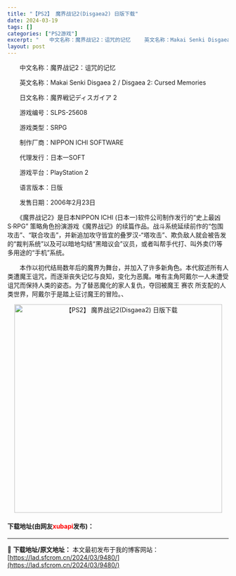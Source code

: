 ```yaml
---
title: "【PS2】 魔界战记2(Disgaea2) 日版下载"
date: 2024-03-19
tags: []
categories: ["PS2游戏"]
excerpt: "　　中文名称：魔界战记2：诅咒的记忆 　　英文名称：Makai Senki Disgaea 2 / Disgaea 2: Cursed Memories 　　日文名称：魔界戦记ディスガイア 2 　　游戏编号：SLPS-25608 　　游戏类型：SRPG 　　制作厂商：NIPPON ICHI SOFT&hellip;"
layout: post
---
```


 <p>　　中文名称：魔界战记2：诅咒的记忆</p> <p>　　英文名称：Makai Senki Disgaea 2 / Disgaea 2: Cursed Memories</p> <p>　　日文名称：魔界戦记ディスガイア 2</p> <p>　　游戏编号：SLPS-25608</p> <p>　　游戏类型：SRPG</p> <p>　　制作厂商：NIPPON ICHI SOFTWARE</p> <p>　　代理发行：日本一SOFT</p> <p>　　游戏平台：PlayStation 2</p> <p>　　语言版本：日版</p> <p>　　发售日期：2006年2月23日</p> <p>　　《魔界战记2》是日本NIPPON ICHI (日本一)软件公司制作发行的&ldquo;史上最凶S&middot;RPG&rdquo; 策略角色扮演游戏《魔界战记》的续篇作品。战斗系统延续前作的&ldquo;包围攻击&rdquo;、&ldquo;联合攻击&rdquo;，并新追加攻守皆宜的叠罗汉-&ldquo;塔攻击&rdquo;、欺负敌人就会被告发的&ldquo;裁判系统&rdquo;以及可以暗地勾结&ldquo;黑暗议会&rdquo;议员，或者叫帮手代打、叫外卖(?)等多用途的&ldquo;手机&rdquo;系统。</p> <p>　　本作以初代结局数年后的魔界为舞台，并加入了许多新角色。本代叙述所有人类遭魔王诅咒，而逐渐丧失记忆与良知，变化为恶魔。唯有主角阿戴尔一人未遭受诅咒而保持人类的姿态。为了替恶魔化的家人复仇，夺回被魔王 赛农 所支配的人类世界，阿戴尔于是踏上征讨魔王的冒险。、</p> <p align="center"><img align="" border="0" src="https://lad.sfcrom.cn/wp-content/uploads/2024/03/20240319_65f9986ae86e3.jpg" width="473" alt="【PS2】 魔界战记2(Disgaea2) 日版下载" /></p> <p><h4>下载地址(由网友<font color="red">xubapi</font>发布)：</h4></p> 

---
📖 **下载地址/原文地址：** 本文最初发布于我的博客网站：[https://lad.sfcrom.cn/2024/03/9480/](https://lad.sfcrom.cn/2024/03/9480/)

